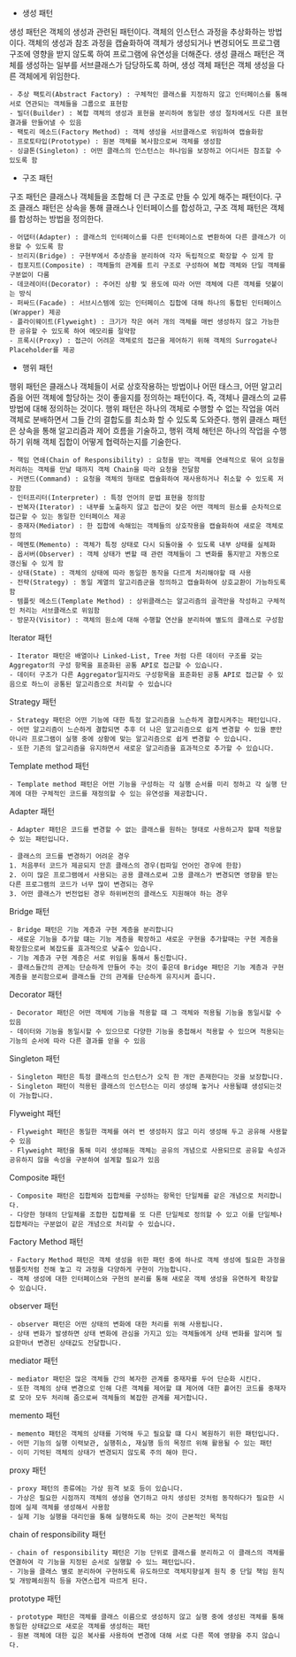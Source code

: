 - 생성 패턴

생성 패턴은 객체의 생성과 관련된 패턴이다. 객체의 인스턴스 과정을 추상화하는 방법이다. 객체의 생성과 참조 과정을 캡슐화하여 객체가 생성되거나 변경되어도 프로그램 구조에 영향을 받지 않도록 하여 프로그램에 유연성을 더해준다. 생성 클래스 패턴은 객체를 생성하는 일부를 서브클래스가 담당하도록 하며, 생성 객체 패턴은 객체 생성을 다른 객체에게 위임한다.

```
- 추상 팩토리(Abstract Factory) : 구체적인 클래스를 지정하지 않고 인터페이스를 통해 서로 연관되는 객체들을 그룹으로 표현함
- 빌더(Builder) : 복합 객체의 생성과 표현을 분리하여 동일한 생성 절차에서도 다른 표현 결과를 만들어낼 수 있음
- 팩토리 메소드(Factory Method) : 객체 생성을 서브클래스로 위임하여 캡슐화함
- 프로토타입(Prototype) : 원본 객체를 복사함으로써 객체를 생성함
- 싱글톤(Singleton) : 어떤 클래스의 인스턴스는 하나임을 보장하고 어디서든 참조할 수 있도록 함
```

- 구조 패턴

구조 패턴은 클래스나 객체들을 조합해 더 큰 구조로 만들 수 있게 해주는 패턴이다. 구조 클래스 패턴은 상속을 통해 클래스나 인터페이스를 합성하고, 구조 객체 패턴은 객체를 합성하는 방법을 정의한다.

```
- 어댑터(Adapter) : 클래스의 인터페이스를 다른 인터페이스로 변환하여 다른 클래스가 이용할 수 있도록 함
- 브리지(Bridge) : 구현부에서 추상층을 분리하여 각자 독립적으로 확장할 수 있게 함
- 컴포지트(Composite) : 객체들의 관계를 트리 구조로 구성하여 복합 객체와 단일 객체를 구분없이 다룸
- 데코레이터(Decorator) : 주어진 상황 및 용도에 따라 어떤 객체에 다른 객체를 덧붙이는 방식
- 퍼싸드(Facade) : 서브시스템에 있는 인터페이스 집합에 대해 하나의 통합된 인터페이스(Wrapper) 제공
- 플라이웨이트(Flyweight) : 크기가 작은 여러 개의 객체를 매번 생성하지 않고 가능한 한 공유할 수 있도록 하여 메모리를 절약함
- 프록시(Proxy) : 접근이 어려운 객체로의 접근을 제어하기 위해 객체의 Surrogate나 Placeholder를 제공
```

- 행위 패턴

행위 패턴은 클래스나 객체들이 서로 상호작용하는 방법이나 어떤 태스크, 어떤 알고리즘을 어떤 객체에 할당하는 것이 좋을지를 정의하는 패턴이다. 즉, 객체나 클래스의 교류 방법에 대해 정의하는 것이다. 행위 패턴은 하나의 객체로 수행할 수 없는 작업을 여러 객체로 분배하면서 그들 간의 결합도를 최소화 할 수 있도록 도와준다. 행위 클래스 패턴은 상속을 통해 알고리즘과 제어 흐름을 기술하고, 행위 객체 해턴은 하나의 작업을 수행하기 위해 객체 집합이 어떻게 협력하는지를 기술한다.

```
- 책임 연쇄(Chain of Responsibility) : 요청을 받는 객체를 연쇄적으로 묶어 요청을 처리하는 객체를 만날 때까지 객체 Chain을 따라 요청을 전달함
- 커맨드(Command) : 요청을 객체의 형태로 캡슐화하여 재사용하거나 취소할 수 있도록 저장함
- 인터프리터(Interpreter) : 특정 언어의 문법 표현을 정의함
- 반복자(Iterator) : 내부를 노출하지 않고 접근이 잦은 어떤 객체의 원소를 순차적으로 접근할 수 있는 동일한 인터페이스 제공
- 중재자(Mediator) : 한 집합에 속해있는 객체들의 상호작용을 캡슐화하여 새로운 객체로 정의
- 메멘토(Memento) : 객체가 특정 상태로 다시 되돌아올 수 있도록 내부 상태를 실체화
- 옵서버(Observer) : 객체 상태가 변할 때 관련 객체들이 그 변화를 통지받고 자동으로 갱신될 수 있게 함
- 상태(State) : 객체의 상태에 따라 동일한 동작을 다르게 처리해야할 때 사용
- 전략(Strategy) : 동일 계열의 알고리즘군을 정의하고 캡슐화하여 상호교환이 가능하도록 함
- 템플릿 메소드(Template Method) : 상위클래스는 알고리즘의 골격만을 작성하고 구체적인 처리는 서브클래스로 위임함
- 방문자(Visitor) : 객체의 원소에 대해 수행할 연산을 분리하여 별도의 클래스로 구성함
```

Iterator 패턴

```
- Iterator 패턴은 배열이나 Linked-List, Tree 처럼 다른 데이터 구조를 갖는 Aggregator의 구성 항목을 표준화된 공통 API로 접근할 수 있습니다.
- 데이터 구조가 다른 Aggregator일지라도 구성항목을 표준화된 공통 API로 접근할 수 있음으로 하느이 공통된 알고리즘으로 처리할 수 있습니다
```

Strategy 패턴

```
- Strategy 패턴은 어떤 기능에 대한 특정 알고리즘을 느슨하게 결합시켜주는 패턴입니다.
- 어떤 알고리즘이 느슨하게 결합되면 추후 더 나은 알고리즘으로 쉽게 변경할 수 있을 뿐만 아니라 프로그램이 실행 중에 상황에 맞는 알고리즘으로 쉽게 변경할 수 있습니다.
- 또한 기존의 알고리즘을 유지하면서 새로운 알고리즘을 효과적으로 추가할 수 있습니다.
```

Template method 패턴

```
- Template method 패턴은 어떤 기능을 구성하는 각 실행 순서를 미리 정하고 각 실행 단계에 대한 구체적인 코드를 재정의할 수 있는 유연성을 제공합니다.
```

Adapter 패턴

```
- Adapter 패턴은 코드를 변경할 수 없는 클래스를 원하는 형태로 사용하고자 할때 적용할수 있는 패턴입니다.

- 클래스의 코드를 변경하기 어려운 경우
1. 처음푸터 코드가 제공되지 안흔 클래스의 경우(컴파일 언어인 경우에 한함)
2. 이미 많은 프로그램에서 사용되는 공용 클래스로써 고용 클래스가 변경되면 영향을 받는 다른 프로그램의 코드가 너무 많이 변경되는 경우
3. 어떤 클래스가 번전업된 경우 하위버전의 클래스도 지원해야 하는 경우
```

Bridge 패턴

```
- Bridge 패턴은 기능 계층과 구현 계층을 분리합니다
- 새로운 기능을 추가할 떄는 기능 계층을 확장하고 새로운 구현을 추가할때는 구현 계층을 확장함으로써 복잡도를 효과적으로 낮출수 있습니다.
- 기능 계층과 구현 계층은 서로 위임을 통해서 통신합니다.
- 클래스들간의 관계는 단순하게 만들어 주는 것이 좋은데 Bridge 패턴은 기능 계층과 구현 계층을 분리함으로써 클래스들 간의 관계를 단순하게 유지시켜 줍니다.
```

Decorator 패턴

```
- Decorator 패턴은 어떤 객체에 기능을 적용할 떄 그 객체와 적용될 기능을 동일시할 수 있음
- 데이터와 기능을 동일시할 수 있으므로 다양한 기능을 중첩해서 적용할 수 있으며 적용되는 기능의 순서에 따라 다른 결과를 얻을 수 있음
```

Singleton 패턴

```
- Singleton 패턴은 특정 클래스의 인스턴스가 오직 한 개만 존재한다는 것을 보장합니다.
- Singleton 패턴이 적용된 클래스의 인스턴스는 미리 생성해 놓거나 사용될떄 생성되는것이 가능합니다.
```

Flyweight 패턴

```
- Flyweight 패턴은 동일한 객체를 여러 번 생성하지 않고 미리 생성해 두고 공유해 사용할 수 있음
- Flyweight 패턴을 통해 미리 생성해둔 객체는 공유의 개념으로 사용되므로 공유할 속성과 공유하지 않을 속성을 구분하여 설계할 필요가 있음
```

Composite 패턴

```
- Composite 패턴은 집합체와 집합체를 구성하는 항목인 단일체를 같은 개념으로 처리합니다.
- 다양한 형태의 단일체를 조합한 집합체를 또 다른 단일체로 정의할 수 있고 이를 단일체나 집합체라는 구분없이 같은 개념으로 처리할 수 있습니다.
```

Factory Method 패턴

```
- Factory Method 패턴은 객체 생성을 위한 패턴 중에 하나로 객체 생성에 필요한 과정을 템플릿처럼 전해 놓고 각 과정을 다양하게 구현이 가능합니다.
- 객체 생성에 대한 인터페이스와 구현의 분리를 통해 새로운 객체 생성을 유연하게 확장할 수 있습니다.
```

observer 패턴

```
- observer 패턴은 어떤 상태의 변화에 대한 처리를 위해 사용됩니다.
- 상태 변화가 발생하면 상태 변화에 관심을 가지고 있는 객체들에게 상태 변화를 알리며 필요핟마녀 변경된 상태값도 전달합니다.
```

mediator 패턴

```
- mediator 패턴은 많은 객체들 간의 복자한 관계를 중재자를 두어 단순화 시킨다.
- 또한 객체의 상태 변경으로 인해 다른 객체를 제어할 떄 제어에 대한 흩어진 코드를 중재자로 모아 모두 처리해 줌으로써 객체들의 복잡한 관계를 제거합니다.
```

memento 패턴

```
- memento 패턴은 객체의 상태를 기억해 두고 필요할 떄 다시 복원하기 위한 패턴입니다.
- 어떤 기능의 실행 이력보관, 실행취소, 재실행 등의 목정르 위해 활용될 수 있는 패턴
- 이미 기억된 객체의 상태가 변경되지 않도록 주의 해야 한다.
```

proxy 패턴

```
- proxy 패턴의 종류에는 가상 원격 보호 등이 있습니다.
- 가상은 필요한 시점까지 객체의 생성을 연기하고 마치 생성된 것처럼 동작하다가 필요한 시점에 실제 객체를 생성해서 사용함
- 실제 기능 실행을 대리인을 통해 실행하도록 하는 것이 근본적인 목적임
```

chain of responsibility 패턴

```
- chain of responsibility 패턴은 기능 단위로 클래스를 분리하고 이 클래스의 객체를 연결하여 각 기능을 지정된 순서로 실행할 수 있느 패턴입니다.
- 기능을 클래스 별로 분리하여 구현하도록 유도하므로 객체지향설계 원칙 중 단일 책임 원칙 및 개방폐쇠원칙 등을 자연스럽게 따르게 된다.
```

prototype 패턴

```
- prototype 패턴은 객체를 클래스 이름으로 생성하지 않고 실행 중에 생성된 객체를 통해 동일한 상태값으로 새로운 객체를 생성하는 패턴
- 원본 객체에 대한 깊은 복사를 사용하여 변경에 대해 서로 다른 쪽에 영향을 주지 않습니다.
```
